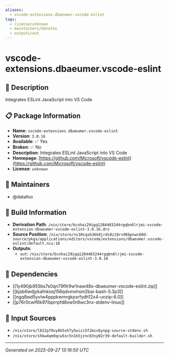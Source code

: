 ```yaml
---
aliases:
  - vscode-extensions.dbaeumer.vscode-eslint
tags:
  - license/unknown
  - maintainers/datafoo
  - outputs/out
---
```


# vscode-extensions.dbaeumer.vscode-eslint

## 📝 Description

Integrates ESLint JavaScript into VS Code

## 📋 Package Information

- **Name**: `vscode-extensions.dbaeumer.vscode-eslint`
- **Version**: `3.0.16`
- **Available**: ✅ Yes
- **Broken**: ✅ No
- **Description**: Integrates ESLint JavaScript into VS Code
- **Homepage**: [https://github.com/Microsoft/vscode-eslint](https://github.com/Microsoft/vscode-eslint)
- **License**: `unknown`
## 👥 Maintainers

- @datafoo


## 🔧 Build Information

- **Derivation Path**: `/nix/store/bcnhai29igq1284483244rgqbn6lrjmi-vscode-extension-dbaeumer-vscode-eslint-3.0.16.drv`
- **Source Position**: `/nix/store/ns30sqxb36k8jrds8z18rv96bpnwc60d-source/pkgs/applications/editors/vscode/extensions/dbaeumer.vscode-eslint/default.nix:16`
- **Outputs**:
  - `out`:  `/nix/store/bcnhai29igq1284483244rgqbn6lrjmi-vscode-extension-dbaeumer-vscode-eslint-3.0.16`

## 🔗 Dependencies

- [[1y490jb955bs7s0qn79fllr9w1naw48s-dbaeumer-vscode-eslint.zip]]
- [[bjsb6wdjykafnkixq156qdvmxhsm2bai-bash-5.3p3]]
- [[ngq8wd5yvlw4pppkwmrgkpsrfydh12x4-unzip-6.0]]
- [[p76r0cwlf6k97ibprrpfd8xw0r8wc3nx-stdenv-linux]]

## 📁 Input Sources

- `/nix/store/l622p70vy8k5sh7y5wizi5f2mic6ynpg-source-stdenv.sh`
- `/nix/store/shkw4qm9qcw5sc5n1k5jznc83ny02r39-default-builder.sh`

---
*Generated on 2025-09-27 13:16:50 UTC*

